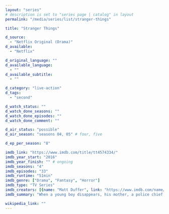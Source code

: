 ```yaml
---
layout: "series"
# description is set to "series page | catalog" in layout
permalink: "/media/series/list/stranger-things"

title: "Stranger Things"

d_source:
  - "Netflix Original (Drama)"
d_available:
  - "Netflix"

d_original_language: ""
d_available_language:
  - ""
d_available_subtitle:
  - ""

d_category: "live-action"
d_tags:
  - "second"

d_watch_status: ""
d_watch_done_seasons: ""
d_watch_done_episodes: ""
d_watch_done_comment: ""

d_air_status: "possible"
d_air_season: "seasons 04, 05" # four, five

d_ep_per_season: "8"

imdb_link: "https://www.imdb.com/title/tt4574334/"
imdb_year_start: "2016"
imdb_year_finish: "" # ongoing
imdb_seasons: "4"
imdb_episodes: "33"
imdb_runtime: "51min"
imdb_genre: ["Drama", "Fantasy", "Horror"]
imdb_type: "TV Series"
imdb_creators: [{name: "Matt Duffer", link: "https://www.imdb.com/name/nm1819972/"}, {name: "Ross Duffer", link: "https://www.imdb.com/name/nm1819973/"}]
imdb_summary: "When a young boy disappears, his mother, a police chief and his friends must confront terrifying supernatural forces in order to get him back."

wikipedia_link: ""
---
```

